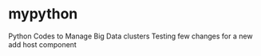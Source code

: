 # mypython
Python Codes to Manage Big Data clusters
Testing few changes for a new add host component
